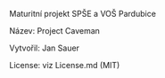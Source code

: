 Maturitní projekt SPŠE a VOŠ Pardubice

Název: Project Caveman

Vytvořil: Jan Sauer

License: viz License.md (MIT)
